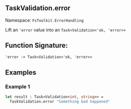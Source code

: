 ## TaskValidation.error

Namespace: `FsToolkit.ErrorHandling`

Lift an `'error` value into an `Task<Validation<'ok, 'error>>`

## Function Signature:

```fsharp
'error -> Task<Validation<'ok, 'error>>
```

## Examples

### Example 1


```fsharp
let result : Task<Validation<int, string>> =
  TaskValidation.error "Something bad happened"
```


